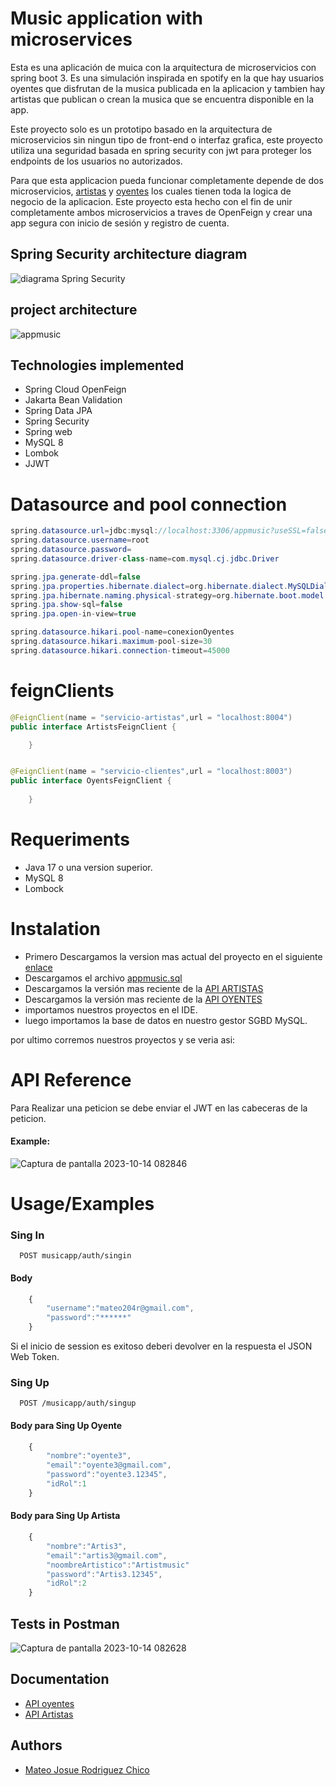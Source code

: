 # Music application with microservices

Esta es una aplicación de muica con la arquitectura de microservicios con spring boot 3. Es una simulación inspirada en spotify en la que hay usuarios oyentes que disfrutan de la musica publicada en la aplicacion y tambien hay artistas que publican o crean la musica que se encuentra disponible en la app.

Este proyecto solo es un prototipo basado en la arquitectura de microservicios sin ningun tipo de front-end o interfaz grafica, este proyecto utiliza una seguridad basada en spring security con jwt para proteger los endpoints de los usuarios no autorizados. 

Para que esta applicacion pueda funcionar completamente depende de dos microservicios, [artistas](https://github.com/MateoRodriguez0/api-artistas-jwt) y [oyentes](https://github.com/MateoRodriguez0/api-oyentes-jwt) los cuales tienen toda la logica de negocio de la aplicacion. Este proyecto esta hecho con el fin de unir completamente ambos microservicios a traves de OpenFeign y crear una app segura con inicio de sesión y registro de cuenta.

## Spring Security architecture diagram

![diagrama Spring Security](https://github.com/MateoRodriguez0/spring-security-jwt/assets/107595139/15187af2-b3c4-4bc4-a708-c2c1bfd0eecc)

## project architecture
![appmusic](https://github.com/MateoRodriguez0/spring-security-jwt/assets/107595139/b8786e08-489c-480b-b683-753e4bb83cc2)


## Technologies implemented

- Spring Cloud OpenFeign 
- Jakarta Bean Validation
- Spring Data JPA
- Spring Security
- Spring web
- MySQL 8
- Lombok
- JJWT


# Datasource and pool connection 
``` java
spring.datasource.url=jdbc:mysql://localhost:3306/appmusic?useSSL=false&serverTimezone=America/Bogota&AllowpublicKeyRetrieval=true
spring.datasource.username=root
spring.datasource.password=
spring.datasource.driver-class-name=com.mysql.cj.jdbc.Driver

spring.jpa.generate-ddl=false
spring.jpa.properties.hibernate.dialect=org.hibernate.dialect.MySQLDialect
spring.jpa.hibernate.naming.physical-strategy=org.hibernate.boot.model.naming.PhysicalNamingStrategyStandardImpl
spring.jpa.show-sql=false
spring.jpa.open-in-view=true

spring.datasource.hikari.pool-name=conexionOyentes
spring.datasource.hikari.maximum-pool-size=30
spring.datasource.hikari.connection-timeout=45000

```

# feignClients
```Java
@FeignClient(name = "servicio-artistas",url = "localhost:8004")
public interface ArtistsFeignClient {

    }


@FeignClient(name = "servicio-clientes",url = "localhost:8003")
public interface OyentsFeignClient {
	
    }
```

# Requeriments 
* Java 17 o una version superior.
* MySQL 8
* Lombock

# Instalation 
- Primero Descargamos la version mas actual del proyecto en el siguiente [enlace](https://github.com/MateoRodriguez0/spring-security-jwt/releases/tag/VERSION-FINAL-DOCUMENTADA)
- Descargamos el archivo [appmusic.sql](https://github.com/MateoRodriguez0/spring-security-jwt/blob/master/appmusic.sql) 
- Descargamos la versión mas reciente de la [API ARTISTAS](https://github.com/MateoRodriguez0/api-artistas-jwt)
- Descargamos la versión mas reciente de la [API OYENTES](https://github.com/MateoRodriguez0/api-oyentes-jwt)
- importamos nuestros proyectos en el IDE.
- luego importamos la base de datos en nuestro gestor SGBD MySQL.

por ultimo corremos nuestros proyectos y se veria asi: 



# API Reference

Para Realizar una peticion se debe enviar el JWT en las cabeceras de la peticion.


#### Example: 

![Captura de pantalla 2023-10-14 082846](https://github.com/MateoRodriguez0/spring-security-jwt/assets/107595139/719e13f7-60e7-4361-b86f-06f7f45c4cc3)



# Usage/Examples

### Sing In

```http
  POST musicapp/auth/singin
```
#### Body
```javascript
    {
        "username":"mateo204r@gmail.com",
        "password":"******"
    }
```
Si el inicio de session es exitoso deberi devolver en la respuesta el JSON Web Token.

### Sing Up 


```http
  POST /musicapp/auth/singup
```
#### Body para Sing Up Oyente
```javascript
    {
        "nombre":"oyente3",
        "email":"oyente3@gmail.com",
        "password":"oyente3.12345",
        "idRol":1
    }
```

#### Body para Sing Up Artista
```javascript
    {
        "nombre":"Artis3",
        "email":"artis3@gmail.com",
        "noombreArtistico":"Artistmusic"
        "password":"Artis3.12345",
        "idRol":2
    }
```
## Tests in Postman

![Captura de pantalla 2023-10-14 082628](https://github.com/MateoRodriguez0/spring-security-jwt/assets/107595139/6ad25ec3-5be6-4467-877d-38f60a6d8519)




## Documentation

- [API oyentes](https://github.com/MateoRodriguez0/api-oyentes-jwt)
- [API Artistas](https://github.com/MateoRodriguez0/api-artistas-jwt)


## Authors

- [Mateo Josue Rodriguez Chico](https://github.com/MateoRodriguez0)

